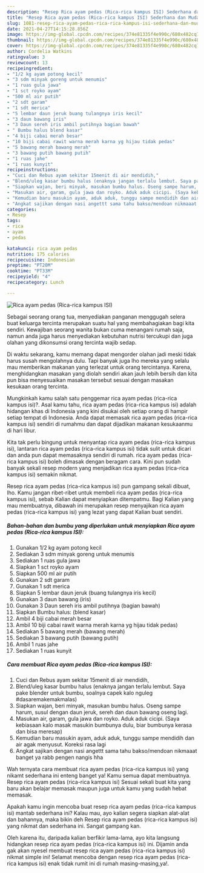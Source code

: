 ```yaml
---
description: "Resep Rica ayam pedas (Rica-rica kampus ISI) Sederhana dan Mudah Dibuat"
title: "Resep Rica ayam pedas (Rica-rica kampus ISI) Sederhana dan Mudah Dibuat"
slug: 1081-resep-rica-ayam-pedas-rica-rica-kampus-isi-sederhana-dan-mudah-dibuat
date: 2021-04-27T14:15:28.856Z
image: https://img-global.cpcdn.com/recipes/374e81335f4e990c/680x482cq70/rica-ayam-pedas-rica-rica-kampus-isi-foto-resep-utama.jpg
thumbnail: https://img-global.cpcdn.com/recipes/374e81335f4e990c/680x482cq70/rica-ayam-pedas-rica-rica-kampus-isi-foto-resep-utama.jpg
cover: https://img-global.cpcdn.com/recipes/374e81335f4e990c/680x482cq70/rica-ayam-pedas-rica-rica-kampus-isi-foto-resep-utama.jpg
author: Cordelia Watkins
ratingvalue: 3
reviewcount: 13
recipeingredient:
- "1/2 kg ayam potong kecil"
- "3 sdm minyak goreng untuk menumis"
- "1 ruas gula jawa"
- "1 sct royko ayam"
- "500 ml air putih"
- "2 sdt garam"
- "1 sdt merica"
- "5 lembar daun jeruk buang tulangnya iris kecil"
- "3 daun bawang iris"
- "3 Daun sereh iris ambil putihnya bagian bawah"
- " Bumbu halus blend kasar"
- "4 biji cabai merah besar"
- "10 biji cabai rawit warna merah karna yg hijau tidak pedas"
- "5 bawang merah bawang merah"
- "3 bawang putih bawang putih"
- "1 ruas jahe"
- "1 ruas kunyit"
recipeinstructions:
- "Cuci dan Rebus ayam sekitar 15menit di air mendidih,"
- "Blend/uleg kasar bumbu halus (enaknya jangan terlalu lembut. Saya pake blender untuk bumbu, soalnya capek kalo nguleg #dasaremakemakmalas)"
- "Siapkan wajan, beri minyak, masukan bumbu halus. Oseng sampe harum, susul dengan daun jeruk, sereh dan daun bawang oseng lagi."
- "Masukan air, garam, gula jawa dan royko. Aduk aduk cicipi. (Saya kebiasaan kalo masak masukin bumbunya dulu, biar bumbunya kerasa dan bisa meresap)"
- "Kemudian baru masukin ayam, aduk aduk, tunggu sampe mendidih dan air agak menyusut. Koreksi rasa lagi"
- "Angkat sajikan dengan nasi angettt sama tahu bakso/mendoan nikmaaat banget ya rabb pengen nangis hha"
categories:
- Resep
tags:
- rica
- ayam
- pedas

katakunci: rica ayam pedas 
nutrition: 175 calories
recipecuisine: Indonesian
preptime: "PT20M"
cooktime: "PT33M"
recipeyield: "4"
recipecategory: Lunch

---
```



![Rica ayam pedas (Rica-rica kampus ISI)](https://img-global.cpcdn.com/recipes/374e81335f4e990c/680x482cq70/rica-ayam-pedas-rica-rica-kampus-isi-foto-resep-utama.jpg)

Sebagai seorang orang tua, menyediakan panganan menggugah selera buat keluarga tercinta merupakan suatu hal yang membahagiakan bagi kita sendiri. Kewajiban seorang  wanita bukan cuma menangani rumah saja, namun anda juga harus menyediakan kebutuhan nutrisi tercukupi dan juga olahan yang dikonsumsi orang tercinta wajib sedap.

Di waktu  sekarang, kamu memang dapat mengorder olahan jadi meski tidak harus susah mengolahnya dulu. Tapi banyak juga lho mereka yang selalu mau memberikan makanan yang terlezat untuk orang tercintanya. Karena, menghidangkan masakan yang diolah sendiri akan jauh lebih bersih dan kita pun bisa menyesuaikan masakan tersebut sesuai dengan masakan kesukaan orang tercinta. 



Mungkinkah kamu salah satu penggemar rica ayam pedas (rica-rica kampus isi)?. Asal kamu tahu, rica ayam pedas (rica-rica kampus isi) adalah hidangan khas di Indonesia yang kini disukai oleh setiap orang di hampir setiap tempat di Indonesia. Anda dapat memasak rica ayam pedas (rica-rica kampus isi) sendiri di rumahmu dan dapat dijadikan makanan kesukaanmu di hari libur.

Kita tak perlu bingung untuk menyantap rica ayam pedas (rica-rica kampus isi), lantaran rica ayam pedas (rica-rica kampus isi) tidak sulit untuk dicari dan anda pun dapat memasaknya sendiri di rumah. rica ayam pedas (rica-rica kampus isi) boleh dimasak dengan beragam cara. Kini pun sudah banyak sekali resep modern yang menjadikan rica ayam pedas (rica-rica kampus isi) semakin nikmat.

Resep rica ayam pedas (rica-rica kampus isi) pun gampang sekali dibuat, lho. Kamu jangan ribet-ribet untuk membeli rica ayam pedas (rica-rica kampus isi), sebab Kalian dapat menyiapkan ditempatmu. Bagi Kalian yang mau membuatnya, dibawah ini merupakan resep menyajikan rica ayam pedas (rica-rica kampus isi) yang lezat yang dapat Kalian buat sendiri.

<!--inarticleads1-->

##### Bahan-bahan dan bumbu yang diperlukan untuk menyiapkan Rica ayam pedas (Rica-rica kampus ISI):

1. Gunakan 1/2 kg ayam potong kecil
1. Sediakan 3 sdm minyak goreng untuk menumis
1. Sediakan 1 ruas gula jawa
1. Siapkan 1 sct royko ayam
1. Siapkan 500 ml air putih
1. Gunakan 2 sdt garam
1. Gunakan 1 sdt merica
1. Siapkan 5 lembar daun jeruk (buang tulangnya iris kecil)
1. Gunakan 3 daun bawang (iris)
1. Gunakan 3 Daun sereh iris ambil putihnya (bagian bawah)
1. Siapkan  Bumbu halus: (blend kasar)
1. Ambil 4 biji cabai merah besar
1. Ambil 10 biji cabai rawit warna merah karna yg hijau tidak pedas)
1. Sediakan 5 bawang merah (bawang merah)
1. Sediakan 3 bawang putih (bawang putih)
1. Ambil 1 ruas jahe
1. Sediakan 1 ruas kunyit




<!--inarticleads2-->

##### Cara membuat Rica ayam pedas (Rica-rica kampus ISI):

1. Cuci dan Rebus ayam sekitar 15menit di air mendidih,
1. Blend/uleg kasar bumbu halus (enaknya jangan terlalu lembut. Saya pake blender untuk bumbu, soalnya capek kalo nguleg #dasaremakemakmalas)
1. Siapkan wajan, beri minyak, masukan bumbu halus. Oseng sampe harum, susul dengan daun jeruk, sereh dan daun bawang oseng lagi.
1. Masukan air, garam, gula jawa dan royko. Aduk aduk cicipi. (Saya kebiasaan kalo masak masukin bumbunya dulu, biar bumbunya kerasa dan bisa meresap)
1. Kemudian baru masukin ayam, aduk aduk, tunggu sampe mendidih dan air agak menyusut. Koreksi rasa lagi
1. Angkat sajikan dengan nasi angettt sama tahu bakso/mendoan nikmaaat banget ya rabb pengen nangis hha




Wah ternyata cara membuat rica ayam pedas (rica-rica kampus isi) yang nikamt sederhana ini enteng banget ya! Kamu semua dapat membuatnya. Resep rica ayam pedas (rica-rica kampus isi) Sesuai sekali buat kita yang baru akan belajar memasak maupun juga untuk kamu yang sudah hebat memasak.

Apakah kamu ingin mencoba buat resep rica ayam pedas (rica-rica kampus isi) mantab sederhana ini? Kalau mau, ayo kalian segera siapkan alat-alat dan bahannya, maka bikin deh Resep rica ayam pedas (rica-rica kampus isi) yang nikmat dan sederhana ini. Sangat gampang kan. 

Oleh karena itu, daripada kalian berfikir lama-lama, ayo kita langsung hidangkan resep rica ayam pedas (rica-rica kampus isi) ini. Dijamin anda gak akan nyesel membuat resep rica ayam pedas (rica-rica kampus isi) nikmat simple ini! Selamat mencoba dengan resep rica ayam pedas (rica-rica kampus isi) enak tidak rumit ini di rumah masing-masing,ya!.


